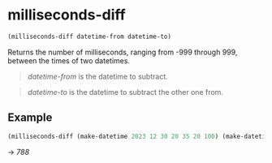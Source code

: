 # milliseconds-diff
```scheme
(milliseconds-diff datetime-from datetime-to)
```
Returns the number of milliseconds, ranging from -999 through 999, between the times of two datetimes.

> *datetime-from* is the datetime to subtract.

> *datetime-to* is the datetime to subtract the other one from.

## Example
```scheme
(milliseconds-diff (make-datetime 2023 12 30 20 35 20 100) (make-datetime 2023 12 31 22 55 59 888))
```
-> *788*